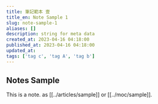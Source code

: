 ```yaml
---
title: 筆記範本 壹
title_en: Note Sample 1
slug: note-sample-1
aliases: []
description: string for meta data
created_at: 2023-04-16 04:18:00
published_at: 2023-04-16 04:18:00
updated_at: 
tags: ['tag c', 'tag A', 'tag b']
---
```


## Notes Sample

This is a note. as [[../articles/sample]] or  [[../moc/sample]].
